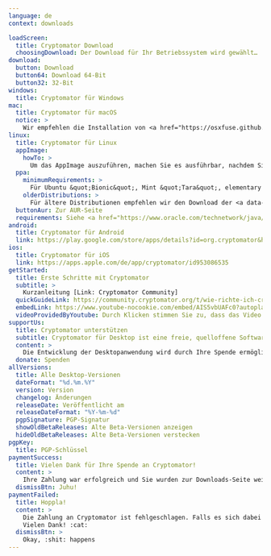 ```yaml
---
language: de
context: downloads

loadScreen:
  title: Cryptomator Download
  choosingDownload: Der Download für Ihr Betriebssystem wird gewählt…
download:
  button: Download
  button64: Download 64-Bit
  button32: 32-Bit
windows:
  title: Cryptomator für Windows
mac:
  title: Cryptomator für macOS
  notice: >
    Wir empfehlen die Installation von <a href="https://osxfuse.github.io/" target="_blank">FUSE for macOS</a>. FUSE ist optional, bietet jedoch eine bessere Integration in macOS als die Alternative WebDAV.
linux:
  title: Cryptomator für Linux
  appImage:
    howTo: >
      Um das AppImage auszuführen, machen Sie es ausführbar, nachdem Sie es heruntergeladen haben:
  ppa:
    minimumRequirements: >
      Für Ubuntu &quot;Bionic&quot;, Mint &quot;Tara&quot;, elementary OS &quot;Juno&quot; oder sonstige Ubuntu-basierende Distributionen von 18.04 aufwärts
    olderDistributions: >
      Für ältere Distributionen empfehlen wir den Download der <a data-toggle="collapse" data-parent="#linuxDownloadPanel" href="#linuxDownloadAppImage">AppImage</a>.
  buttonAur: Zur AUR-Seite
  requirements: Siehe <a href="https://www.oracle.com/technetwork/java/javase/documentation/jdk11certconfig-5069638.html" target="_blank">detaillierte Systemanforderungen</a>
android:
  title: Cryptomator für Android
  link: https://play.google.com/store/apps/details?id=org.cryptomator&hl=de
ios:
  title: Cryptomator für iOS
  link: https://apps.apple.com/de/app/cryptomator/id953086535
getStarted:
  title: Erste Schritte mit Cryptomator
  subtitle: >
    Kurzanleitung [Link: Cryptomator Community]
  quickGuideLink: https://community.cryptomator.org/t/wie-richte-ich-cryptomator-ein/801
  embedLink: https://www.youtube-nocookie.com/embed/AIS5vbUAFc0?autoplay=1&rel=0
  videoProvidedByYoutube: Durch Klicken stimmen Sie zu, dass das Video durch <a href="https://youtube.com" target="_blank">YouTube</a> bereitgestellt wird.
supportUs:
  title: Cryptomator unterstützen
  subtitle: Cryptomator für Desktop ist eine freie, quelloffene Software
  content: >
    Die Entwicklung der Desktopanwendung wird durch Ihre Spende ermöglicht. :rocket:
  donate: Spenden
allVersions:
  title: Alle Desktop-Versionen
  dateFormat: "%d.%m.%Y"
  version: Version
  changelog: Änderungen
  releaseDate: Veröffentlicht am
  releaseDateFormat: "%Y-%m-%d"
  pgpSignature: PGP-Signatur
  showOldBetaReleases: Alte Beta-Versionen anzeigen
  hideOldBetaReleases: Alte Beta-Versionen verstecken
pgpKey:
  title: PGP-Schlüssel
paymentSuccess:
  title: Vielen Dank für Ihre Spende an Cryptomator!
  content: >
    Ihre Zahlung war erfolgreich und Sie wurden zur Downloads-Seite weitergeleitet. :tada:
  dismissBtn: Juhu!
paymentFailed:
  title: Hoppla!
  content: >
    Die Zahlung an Cryptomator ist fehlgeschlagen. Falls es sich dabei um einen unerwarteten Fehler handelt, <a href="/de/contact">kontaktieren Sie bitte unser Support-Team</a>.<br/>
    Vielen Dank! :cat:
  dismissBtn: >
    Okay, :shit: happens
---
```

